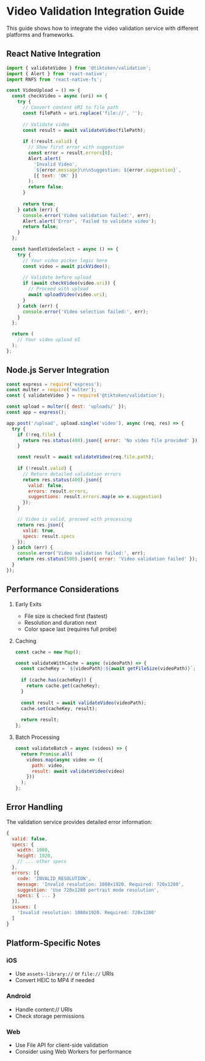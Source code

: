 # Video Validation Integration Guide

This guide shows how to integrate the video validation service with different platforms and frameworks.

## React Native Integration

```javascript
import { validateVideo } from '@tiktoken/validation';
import { Alert } from 'react-native';
import RNFS from 'react-native-fs';

const VideoUpload = () => {
  const checkVideo = async (uri) => {
    try {
      // Convert content URI to file path
      const filePath = uri.replace('file://', '');
      
      // Validate video
      const result = await validateVideo(filePath);
      
      if (!result.valid) {
        // Show first error with suggestion
        const error = result.errors[0];
        Alert.alert(
          'Invalid Video',
          `${error.message}\n\nSuggestion: ${error.suggestion}`,
          [{ text: 'OK' }]
        );
        return false;
      }
      
      return true;
    } catch (err) {
      console.error('Video validation failed:', err);
      Alert.alert('Error', 'Failed to validate video');
      return false;
    }
  };

  const handleVideoSelect = async () => {
    try {
      // Your video picker logic here
      const video = await pickVideo();
      
      // Validate before upload
      if (await checkVideo(video.uri)) {
        // Proceed with upload
        await uploadVideo(video.uri);
      }
    } catch (err) {
      console.error('Video selection failed:', err);
    }
  };

  return (
    // Your video upload UI
  );
};
```

## Node.js Server Integration

```javascript
const express = require('express');
const multer = require('multer');
const { validateVideo } = require('@tiktoken/validation');

const upload = multer({ dest: 'uploads/' });
const app = express();

app.post('/upload', upload.single('video'), async (req, res) => {
  try {
    if (!req.file) {
      return res.status(400).json({ error: 'No video file provided' });
    }

    const result = await validateVideo(req.file.path);
    
    if (!result.valid) {
      // Return detailed validation errors
      return res.status(400).json({
        valid: false,
        errors: result.errors,
        suggestions: result.errors.map(e => e.suggestion)
      });
    }

    // Video is valid, proceed with processing
    return res.json({
      valid: true,
      specs: result.specs
    });
  } catch (err) {
    console.error('Video validation failed:', err);
    return res.status(500).json({ error: 'Video validation failed' });
  }
});
```

## Performance Considerations

1. Early Exits
   - File size is checked first (fastest)
   - Resolution and duration next
   - Color space last (requires full probe)

2. Caching
   ```javascript
   const cache = new Map();
   
   const validateWithCache = async (videoPath) => {
     const cacheKey = `${videoPath}:${await getFileSize(videoPath)}`;
     
     if (cache.has(cacheKey)) {
       return cache.get(cacheKey);
     }
     
     const result = await validateVideo(videoPath);
     cache.set(cacheKey, result);
     
     return result;
   };
   ```

3. Batch Processing
   ```javascript
   const validateBatch = async (videos) => {
     return Promise.all(
       videos.map(async video => ({
         path: video,
         result: await validateVideo(video)
       }))
     );
   };
   ```

## Error Handling

The validation service provides detailed error information:

```javascript
{
  valid: false,
  specs: {
    width: 1080,
    height: 1920,
    // ... other specs
  },
  errors: [{
    code: 'INVALID_RESOLUTION',
    message: 'Invalid resolution: 1080x1920. Required: 720x1280',
    suggestion: 'Use 720x1280 portrait mode resolution',
    specs: { ... }
  }],
  issues: [
    'Invalid resolution: 1080x1920. Required: 720x1280'
  ]
}
```

## Platform-Specific Notes

### iOS
- Use `assets-library://` or `file://` URIs
- Convert HEIC to MP4 if needed

### Android
- Handle content:// URIs
- Check storage permissions

### Web
- Use File API for client-side validation
- Consider using Web Workers for performance
